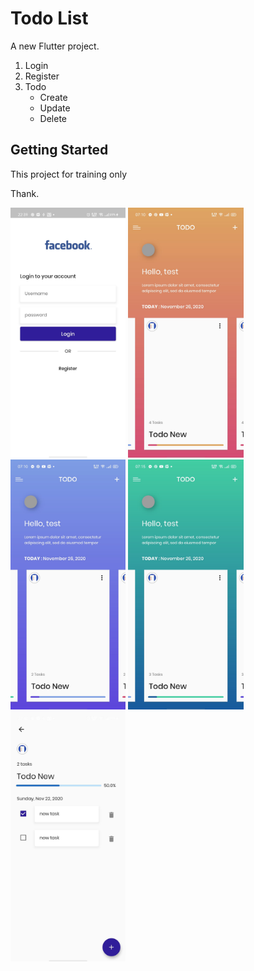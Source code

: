 # Todo List

A new Flutter project.

1. Login 
2. Register
3. Todo 
    - Create
    - Update
    - Delete

## Getting Started

This project for training only

Thank.

<div>
    <img src='assets/demo/todo-0.jpg' height='400' />
    <img src='assets/demo/todo-3.jpg' height='400' />
    <img src='assets/demo/todo-4.jpg' height='400' />
    <img src='assets/demo/todo-6.jpg' height='400' />
    <img src='assets/demo/todo-5.jpg' height='400' />
</div>